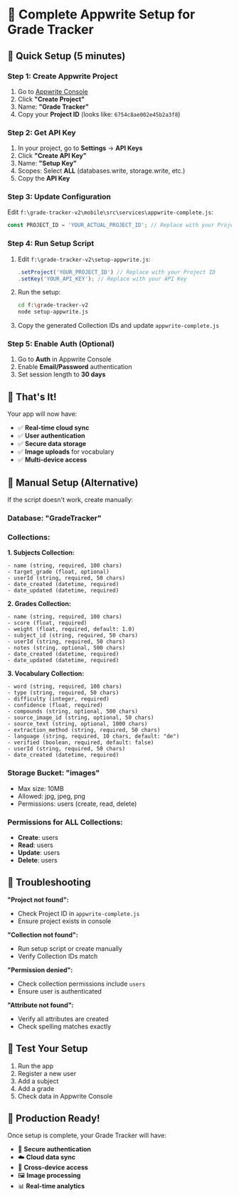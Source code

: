 # 🚀 Complete Appwrite Setup for Grade Tracker

## 🎯 Quick Setup (5 minutes)

### Step 1: Create Appwrite Project
1. Go to [Appwrite Console](https://cloud.appwrite.io/console)
2. Click **"Create Project"**
3. Name: **"Grade Tracker"**
4. Copy your **Project ID** (looks like: `6754c8ae002e45b2a3f8`)

### Step 2: Get API Key
1. In your project, go to **Settings** → **API Keys**
2. Click **"Create API Key"**
3. Name: **"Setup Key"**
4. Scopes: Select **ALL** (databases.write, storage.write, etc.)
5. Copy the **API Key**

### Step 3: Update Configuration
Edit `f:\grade-tracker-v2\mobile\src\services\appwrite-complete.js`:
```javascript
const PROJECT_ID = 'YOUR_ACTUAL_PROJECT_ID'; // Replace with your Project ID
```

### Step 4: Run Setup Script
1. Edit `f:\grade-tracker-v2\setup-appwrite.js`:
   ```javascript
   .setProject('YOUR_PROJECT_ID') // Replace with your Project ID
   .setKey('YOUR_API_KEY'); // Replace with your API Key
   ```

2. Run the setup:
   ```bash
   cd f:\grade-tracker-v2
   node setup-appwrite.js
   ```

3. Copy the generated Collection IDs and update `appwrite-complete.js`

### Step 5: Enable Auth (Optional)
1. Go to **Auth** in Appwrite Console
2. Enable **Email/Password** authentication
3. Set session length to **30 days**

## 🎉 That's It!

Your app will now have:
- ✅ **Real-time cloud sync**
- ✅ **User authentication** 
- ✅ **Secure data storage**
- ✅ **Image uploads** for vocabulary
- ✅ **Multi-device access**

## 🔧 Manual Setup (Alternative)

If the script doesn't work, create manually:

### Database: "GradeTracker"

### Collections:

**1. Subjects Collection:**
```
- name (string, required, 100 chars)
- target_grade (float, optional)
- userId (string, required, 50 chars)
- date_created (datetime, required)
- date_updated (datetime, required)
```

**2. Grades Collection:**
```
- name (string, required, 100 chars)
- score (float, required)
- weight (float, required, default: 1.0)
- subject_id (string, required, 50 chars)
- userId (string, required, 50 chars)
- notes (string, optional, 500 chars)
- date_created (datetime, required)
- date_updated (datetime, required)
```

**3. Vocabulary Collection:**
```
- word (string, required, 100 chars)
- type (string, required, 50 chars)
- difficulty (integer, required)
- confidence (float, required)
- compounds (string, optional, 500 chars)
- source_image_id (string, optional, 50 chars)
- source_text (string, optional, 1000 chars)
- extraction_method (string, required, 50 chars)
- language (string, required, 10 chars, default: "de")
- verified (boolean, required, default: false)
- userId (string, required, 50 chars)
- date_created (datetime, required)
```

### Storage Bucket: "images"
- Max size: 10MB
- Allowed: jpg, jpeg, png
- Permissions: users (create, read, delete)

### Permissions for ALL Collections:
- **Create**: users
- **Read**: users
- **Update**: users  
- **Delete**: users

## 🚨 Troubleshooting

**"Project not found":**
- Check Project ID in `appwrite-complete.js`
- Ensure project exists in console

**"Collection not found":**
- Run setup script or create manually
- Verify Collection IDs match

**"Permission denied":**
- Check collection permissions include `users`
- Ensure user is authenticated

**"Attribute not found":**
- Verify all attributes are created
- Check spelling matches exactly

## 📱 Test Your Setup

1. Run the app
2. Register a new user
3. Add a subject
4. Add a grade
5. Check data in Appwrite Console

## 🎯 Production Ready!

Once setup is complete, your Grade Tracker will have:
- 🔐 **Secure authentication**
- ☁️ **Cloud data sync**
- 📱 **Cross-device access**
- 🖼️ **Image processing**
- 📊 **Real-time analytics**